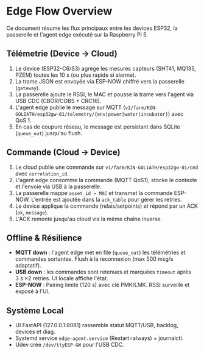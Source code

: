 # Edge Flow Overview

Ce document résume les flux principaux entre les devices ESP32, la passerelle et l'agent edge exécuté sur la Raspberry Pi 5.

## Télémetrie (Device → Cloud)
1. Le device (ESP32-C6/S3) agrège les mesures capteurs (SHT41, MQ135, PZEM) toutes les 10 s (ou plus rapide si alarme).
2. La trame JSON est envoyée via ESP-NOW chiffré vers la passerelle (`gateway`).
3. La passerelle ajoute le RSSI, le MAC et pousse la trame vers l'agent via USB CDC (CBOR/COBS + CRC16).
4. L'agent edge publie le message sur MQTT (`v1/farm/KIN-GOLIATH/esp32gw-01/telemetry/{env|power|water|incubator}`) avec QoS 1.
5. En cas de coupure réseau, le message est persistant dans SQLite (`queue_out`) jusqu'au flush.

## Commande (Cloud → Device)
1. Le cloud publie une commande sur `v1/farm/KIN-GOLIATH/esp32gw-01/cmd` avec `correlation_id`.
2. L'agent edge consomme la commande (MQTT QoS1), stocke le contexte et l'envoie via USB à la passerelle.
3. La passerelle mappe `asset_id → MAC` et transmet la commande ESP-NOW. L'entrée est ajoutée dans la `ack_table` pour gérer les retries.
4. Le device applique la commande (relais/setpoints) et répond par un ACK (`ok`, `message`).
5. L'ACK remonte jusqu'au cloud via la même chaîne inverse.

## Offline & Résilience
- **MQTT down** : l'agent edge met en file (`queue_out`) les télémétries et commandes sortantes. Flush à la reconnexion (max 500 msg/s adaptatif).
- **USB down** : les commandes sont retenues et marquées `timeout` après 3 s ×2 retries. UI locale affiche l'état.
- **ESP-NOW** : Pairing limité (120 s) avec clé PMK/LMK. RSSI surveillé et exposé à l'UI.

## Système Local
- UI FastAPI (127.0.0.1:8081) rassemble statut MQTT/USB, backlog, devices et diag.
- Systemd service `edge-agent.service` (Restart=always) + journalctl.
- Udev crée `/dev/ttyESP-GW` pour l'USB CDC.

